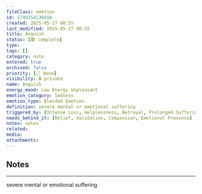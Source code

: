 ```yaml
---
fileClass: emotion
id: 1748354136656
created: 2025-05-27 08:55
last_modified: 2025-05-27 08:55
title: Anguish
status: [🟩 complete]
type: 
tags: []
category: note
entered: true
archived: false
priority: [⚪ None]
visibility: 🔒 private
name: Anguish
energy_mood: Low Energy Unpleasant
emotion_category: Sadness
emotion_type: Blended Emotion
definition: severe mental or emotional suffering
triggered_by: [Intense Loss, Helplessness, Betrayal, Prolonged Suffering]
needs_behind_it: [Relief, Validation, Compassion, Emotional Presence]
notes: notes
related: 
media: 
attachments:
---
```


## Notes
---
severe mental or emotional suffering

